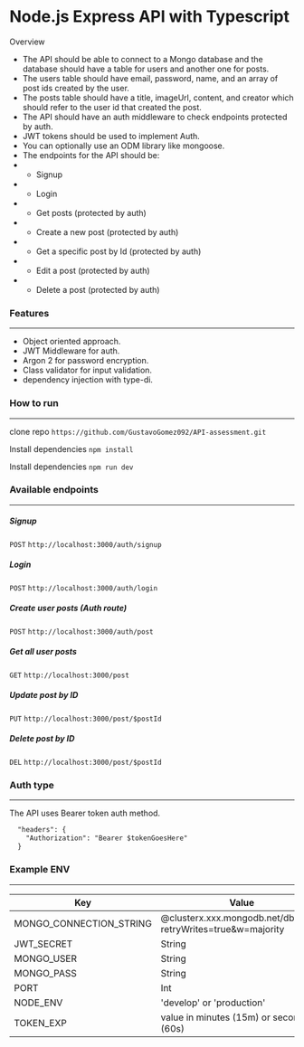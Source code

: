 # Node.js Express API with Typescript

Overview

- The API should be able to connect to a Mongo database and the database should have a table for users and another one for posts.
- The users table should have email, password, name, and an array of post ids created by the user.
- The posts table should have a title, imageUrl, content, and creator which should refer to the user id that created the post.
- The API should have an auth middleware to check endpoints protected by auth.
- JWT tokens should be used to implement Auth.
- You can optionally use an ODM library like mongoose.
- The endpoints for the API should be:
- - Signup
- - Login
- - Get posts (protected by auth)
- - Create a new post (protected by auth)
- - Get a specific post by Id (protected by auth)
- - Edit a post (protected by auth)
- - Delete a post (protected by auth)

### Features

---

- Object oriented approach.
- JWT Middleware for auth.
- Argon 2 for password encryption.
- Class validator for input validation.
- dependency injection with type-di.

### How to run

---

clone repo
`https://github.com/GustavoGomez092/API-assessment.git`

Install dependencies
`npm install`

Install dependencies
`npm run dev`

### Available endpoints

---

##### Signup

`POST` `http://localhost:3000/auth/signup`

##### Login

`POST` `http://localhost:3000/auth/login`

##### Create user posts (Auth route)

`POST` `http://localhost:3000/auth/post`

##### Get all user posts

`GET` `http://localhost:3000/post`

##### Update post by ID

`PUT` `http://localhost:3000/post/$postId`

##### Delete post by ID

`DEL` `http://localhost:3000/post/$postId`

### Auth type

---

The API uses Bearer token auth method.

```html
  "headers": {
    "Authorization": "Bearer $tokenGoesHere"
  }
```

### Example ENV

---


| Key | Value |
| - | - |
| MONGO_CONNECTION_STRING | @clusterx.xxx.mongodb.net/dbname?retryWrites=true&w=majority |
| JWT_SECRET | String |
| MONGO_USER | String |
| MONGO_PASS | String |
| PORT | Int |
| NODE_ENV | 'develop' or 'production' |
| TOKEN_EXP | value in minutes (15m) or seconds (60s) |
